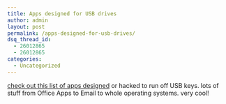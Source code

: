 ```yaml
---
title: Apps designed for USB drives
author: admin
layout: post
permalink: /apps-designed-for-usb-drives/
dsq_thread_id:
  - 26012865
  - 26012865
categories:
  - Uncategorized
---
```

[check out this list of apps designed][1] or hacked to run off USB keys. lots of stuff from Office Apps to Email to whole operating systems. very cool!

 [1]: http://loosewire.typepad.com/blog/2005/03/a_directory_of_.html
